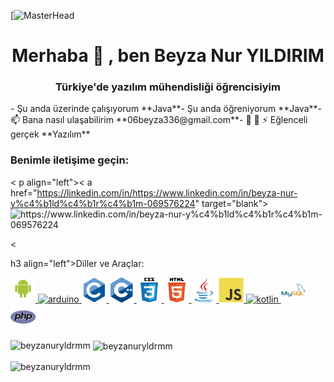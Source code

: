 [![MasterHead](https://i.pinimg.com/originals/96/07/dc/9607dcdcdbdb8cebbef9b7ef3a05f186.png)
<h1 align="center">Merhaba 👋 , ben Beyza Nur YILDIRIM</h1><h3 align="center">Türkiye'de yazılım mühendisliği öğrencisiyim</h3>- Şu anda üzerinde çalışıyorum **Java**- Şu anda öğreniyorum **Java**- 📫 Bana nasıl ulaşabilirim **06beyza336@gmail.com**- 🌱 🔭 ⚡ Eğlenceli gerçek **Yazılım**







<h3 align="left">


Benimle iletişime geçin: </h3><
p align="left"><
a href="https://linkedin.com/in/https://www.linkedin.com/in/beyza-nur-y%c4%b1ld%c4%b1r%c4%b1m-069576224" target="blank"><img align="center" src="https://raw.githubusercontent.com/rahuldkjain/github-profile-readme-generator/master/src/images/icons/Social/linked-in-alt.svg" alt="https://www.linkedin.com/in/beyza-nur-y%c4%b1ld%c4%b1r%c4%b1m-069576224" height="30" width="40" /></a>
</p><

h3 align="left">Diller ve Araçlar:</h3><p align="left">
<a href="https://developer.android.com" target="_blank" rel="noreferrer"> <img src="https://raw.githubusercontent.com/devicons/devicon/master/icons/android/android-original-wordmark.svg" alt="android" width="40" height="40"/> </a> <a href="https://www.arduino.cc/" target="_blank" rel="noreferrer"> <img src="https://cdn.worldvectorlogo.com/logos/arduino-1.svg" alt="arduino" width="40" height="40"/> </a> <a href="https://www.cprogramming.com/" target="_blank" rel="noreferrer"> <img src="https://raw.githubusercontent.com/devicons/devicon/master/icons/c/c-original.svg" alt="c" width="40" height="40"/> </a> <a href="https://www.w3schools.com/cpp/" target="_blank" rel="noreferrer"> <img src="https://raw.githubusercontent.com/devicons/devicon/master/icons/cplusplus/cplusplus-original.svg" alt="cplusplus" width="40" height="40"/> </a> <a href="https://www.w3schools.com/css/" target="_blank" rel="noreferrer"> <img src="https://raw.githubusercontent.com/devicons/devicon/master/icons/css3/css3-original-wordmark.svg" alt="css3" width="40" height="40"/> </a> <a href="https://www.w3.org/html/" target="_blank" rel="noreferrer"> <img src="https://raw.githubusercontent.com/devicons/devicon/master/icons/html5/html5-original-wordmark.svg" alt="html5" width="40" height="40"/> </a> <a href="https://www.java.com" target="_blank" rel="noreferrer"> <img src="https://raw.githubusercontent.com/devicons/devicon/master/icons/java/java-original.svg" alt="java" width="40" height="40"/> </a> <a href="https://developer.mozilla.org/en-US/docs/Web/JavaScript" target="_blank" rel="noreferrer"> <img src="https://raw.githubusercontent.com/devicons/devicon/master/icons/javascript/javascript-original.svg" alt="javascript" width="40" height="40"/> </a> <a href="https://kotlinlang.org" target="_blank" rel="noreferrer"> <img src="https://www.vectorlogo.zone/logos/kotlinlang/kotlinlang-icon.svg" alt="kotlin" width="40" height="40"/> </a> <a href="https://www.mysql.com/" target="_blank" rel="noreferrer"> <img src="https://raw.githubusercontent.com/devicons/devicon/master/icons/mysql/mysql-original-wordmark.svg" alt="mysql" width="40" height="40"/> </a> <a href="https://www.php.net" target="_blank" rel="noreferrer"> <img src="https://raw.githubusercontent.com/devicons/devicon/master/icons/php/php-original.svg" alt="php" width="40" height="40"/> </a> </p>

<p><img align="left" src="https://github-readme-stats.vercel.app/api/top-langs?username=beyzanuryldrmm&show_icons=true&locale=en&layout=compact" alt="beyzanuryldrmm" /></p><p>&nbsp;<img align="center" src="https://github-readme-stats.vercel.app/api?username=beyzanuryldrmm&show_icons=true&locale=en" alt="beyzanuryldrmm" /></p>



<p><img align="center" src="https://github-readme-streak-stats.herokuapp.com/?user=beyzanuryldrmm&" alt="beyzanuryldrmm" /></p>
